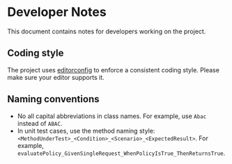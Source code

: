 Developer Notes
===============

This document contains notes for developers working on the project.

Coding style
------------

The project uses [editorconfig](https://editorconfig.org/) to enforce a consistent coding style. Please make sure your editor supports it.

Naming conventions
------------------

- No all capital abbreviations in class names. For example, use `Abac` instead of `ABAC`.
- In unit test cases, use the method naming style: ```<MethodUnderTest>_<Condition>_<Scenario>_<ExpectedResult>```. 
  For example, `evaluatePolicy_GivenSingleRequest_WhenPolicyIsTrue_ThenReturnsTrue`.